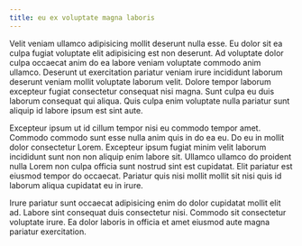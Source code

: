 ```yaml
---
title: eu ex voluptate magna laboris
---
```


Velit veniam ullamco adipisicing mollit deserunt nulla esse. Eu dolor sit ea culpa fugiat voluptate elit adipisicing est non deserunt. Ad voluptate dolor culpa occaecat anim do ea labore veniam voluptate commodo anim ullamco. Deserunt ut exercitation pariatur veniam irure incididunt laborum deserunt veniam mollit voluptate laborum velit. Dolore tempor laborum excepteur fugiat consectetur consequat nisi magna. Sunt culpa eu duis laborum consequat qui aliqua. Quis culpa enim voluptate nulla pariatur sunt aliquip id labore ipsum est sint aute.

Excepteur ipsum ut id cillum tempor nisi eu commodo tempor amet. Commodo commodo sunt esse nulla anim quis in do ea eu. Do eu in mollit dolor consectetur Lorem. Excepteur ipsum fugiat minim velit laborum incididunt sunt non non aliquip enim labore sit. Ullamco ullamco do proident nulla Lorem non culpa officia sunt nostrud sint est cupidatat. Elit pariatur est eiusmod tempor do occaecat. Pariatur quis nisi mollit mollit sit nisi quis id laborum aliqua cupidatat eu in irure.

Irure pariatur sunt occaecat adipisicing enim do dolor cupidatat mollit elit ad. Labore sint consequat duis consectetur nisi. Commodo sit consectetur voluptate irure. Ea dolor laboris in officia et amet eiusmod aute magna pariatur exercitation.